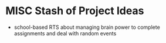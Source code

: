 # MISC Stash of Project Ideas

- school-based RTS about managing brain power to complete assignments and deal with random events


